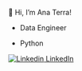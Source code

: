 👋 Hi, I’m Ana Terra!

- Data Engineer

- Python

[![Linkedin](https://i.sstatic.net/gVE0j.png) LinkedIn](https://www.linkedin.com/in/ana-terra-camilo-silveira-55b2a466/)
